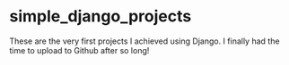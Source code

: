 # simple_django_projects
These are the very first projects I achieved using Django. I finally had the time to upload to Github after so long!

